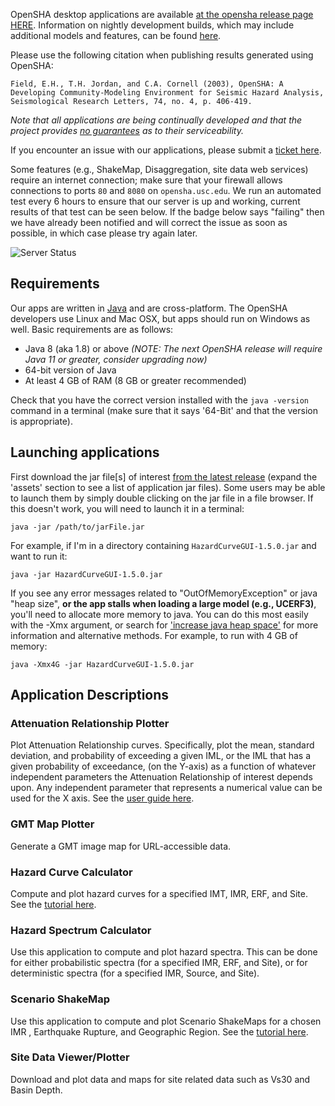 OpenSHA desktop applications are available [at the opensha release page HERE](https://github.com/opensha/opensha/releases). Information on nightly development builds, which may include additional models and features, can be found [here](Developers#nightly-builds).

Please use the following citation when publishing results generated using OpenSHA:

```
Field, E.H., T.H. Jordan, and C.A. Cornell (2003), OpenSHA: A Developing Community-Modeling Environment for Seismic Hazard Analysis, Seismological Research Letters, 74, no. 4, p. 406-419.
```

*Note that all applications are being continually developed and that the project provides [no guarantees](License-Disclaimer) as to their serviceability.*

If you encounter an issue with our applications, please submit a [ticket here](https://github.com/opensha/opensha/issues).

Some features (e.g., ShakeMap, Disaggregation, site data web services) require an internet connection; make sure that your firewall allows connections to ports `80` and `8080` on `opensha.usc.edu`. We run an automated test every 6 hours to ensure that our server is up and working, current results of that test can be seen below. If the badge below says "failing" then we have already been notified and will correct the issue as soon as possible, in which case please try again later.

![Server Status](https://github.com/opensha/opensha/actions/workflows/operational_tests.yml/badge.svg)

## Requirements

Our apps are written in [Java](https://www.oracle.com/java/technologies/) and are cross-platform. The OpenSHA developers use Linux and Mac OSX, but apps should run on Windows as well. Basic requirements are as follows:

* Java 8 (aka 1.8) or above *(NOTE: The next OpenSHA release will require Java 11 or greater, consider upgrading now)*
* 64-bit version of Java
* At least 4 GB of RAM (8 GB or greater recommended)

Check that you have the correct version installed with the `java -version` command in a terminal (make sure that it says '64-Bit' and that the version is appropriate).

## Launching applications

First download the jar file[s] of interest [from the latest release](https://github.com/opensha/opensha/releases) (expand the 'assets' section to see a list of application jar files). Some users may be able to launch them by simply double clicking on the jar file in a file browser. If this doesn't work, you will need to launch it in a terminal:

`java -jar /path/to/jarFile.jar`

For example, if I'm in a directory containing `HazardCurveGUI-1.5.0.jar` and want to run it:

`java -jar HazardCurveGUI-1.5.0.jar`

If you see any error messages related to "OutOfMemoryException" or java "heap size", **or the app stalls when loading a large model (e.g., UCERF3)**, you'll need to allocate more memory to java. You can do this most easily with the -Xmx argument, or search for ['increase java heap space'](https://www.google.com/search?q=increase+java+heap+space) for more information and alternative methods. For example, to run with 4 GB of memory:

`java -Xmx4G -jar HazardCurveGUI-1.5.0.jar`

## Application Descriptions

### Attenuation Relationship Plotter

Plot Attenuation Relationship curves. Specifically, plot the mean, standard deviation, and probability of exceeding a given IML, or the IML that has a given probability of exceedance, (on the Y-axis) as a function of whatever independent parameters the Attenuation Relationship of interest depends upon. Any independent parameter that represents a numerical value can be used for the X axis. See the [user guide here](Tutorials#attenuation-relationship-plotter).

### GMT Map Plotter

Generate a GMT image map for URL-accessible data.

### Hazard Curve Calculator

Compute and plot hazard curves for a specified IMT, IMR, ERF, and Site. See the [tutorial here](Tutorials#hazard-curve-calculator).

### Hazard Spectrum Calculator

Use this application to compute and plot hazard spectra. This can be done for either probabilistic spectra (for a specified IMR, ERF, and Site), or for deterministic spectra (for a specified IMR, Source, and Site).

### Scenario ShakeMap

Use this application to compute and plot Scenario ShakeMaps for a chosen IMR , Earthquake Rupture, and Geographic Region. See the [tutorial here](Tutorials#scenario-shakemap).

### Site Data Viewer/Plotter

Download and plot data and maps for site related data such as Vs30 and Basin Depth.